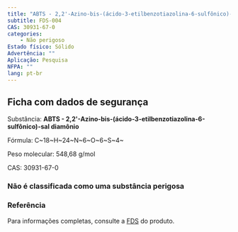 ```yaml
---
title: "ABTS - 2,2'-Azino-bis-(ácido-3-etilbenzotiazolina-6-sulfônico)-sal diamônio"
subtitle: FDS-004
CAS: 30931-67-0
categories: 
    - Não perigoso
Estado físico: Sólido
Advertência: ""
Aplicação: Pesquisa
NFPA: ""
lang: pt-br
---
```


## Ficha com dados de segurança

Substância: **ABTS - 2,2'-Azino-bis-(ácido-3-etilbenzotiazolina-6-sulfônico)-sal diamônio**

Fórmula: C~18~H~24~N~6~O~6~S~4~

Peso molecular: 548,68 g/mol

CAS: 30931-67-0

### Não é classificada como uma substância perigosa

### Referência

Para informações completas, consulte a [FDS](https://drive.google.com/file/d/1uUUMNmZ_JrOUYvoJdBzfX-VMYfkZNBIE/view?usp=sharing) do produto.
